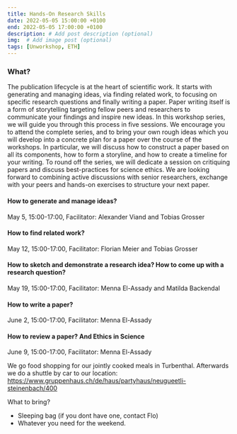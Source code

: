 ```yaml
---
title: Hands-On Research Skills
date: 2022-05-05 15:00:00 +0100
end: 2022-05-05 17:00:00 +0100
description: # Add post description (optional)
img:  # Add image post (optional)
tags: [Unworkshop, ETH]
---
```


### What?

The publication lifecycle is at the heart of scientific work. It starts with generating and managing ideas, via finding related work, to focusing on specific research questions and finally writing a paper. Paper writing itself is a form of storytelling targeting fellow peers and researchers to communicate your findings and inspire new ideas. In this workshop series, we will guide you through this process in five sessions.
We encourage you to attend the complete series, and to bring your own rough ideas which you will develop into a concrete plan for a paper over the course of the workshops. In particular, we will discuss how to construct a paper based on all its components, how to form a storyline, and how to create a timeline for your writing. To round off the series, we will dedicate a session on critiquing papers and discuss best-practices for science ethics. We are looking forward to combining active discussions with senior researchers, exchange with your peers and hands-on exercises to structure your next paper. 


#### How to generate and manage ideas? 
May 5, 15:00-17:00, Facilitator: Alexander Viand and Tobias Grosser

#### How to find related work? 
May 12, 15:00-17:00, Facilitator: Florian Meier and Tobias Grosser

#### How to sketch and demonstrate a research idea? How to come up with a research question?
May 19, 15:00-17:00, Facilitator: Menna El-Assady and Matilda Backendal

#### How to write a paper?
June 2, 15:00-17:00, Facilitator: Menna El-Assady

#### How to review a paper?  And Ethics in Science
June 9, 15:00-17:00, Facilitator: Menna El-Assady


We go food shopping for our jointly cooked meals in Turbenthal. Afterwards we do a shuttle by car to our location: https://www.gruppenhaus.ch/de/haus/partyhaus/neugueetli-steinenbach/400

What to bring?
 - Sleeping bag (if you dont have one, contact Flo)
 - Whatever you need for the weekend.

